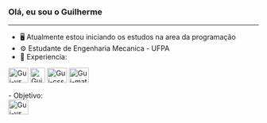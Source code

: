 ### Olá, eu sou o Guilherme
<hr>

- 🖥️ Atualmente estou iniciando os estudos na area da programação
- ⚙️ Estudante de Engenharia Mecanica - UFPA
- 🔭 Experiencia:
<div style="display: inline_block" > 
    <img align="center" alt="Gui-vs"   height="30"  width="40" src="https://cdn.jsdelivr.net/gh/devicons/devicon/icons/visualstudio/visualstudio-plain.svg" />
    <img align="center" alt="Gui-html" height"30"   width="30" src="https://cdn.jsdelivr.net/gh/devicons/devicon/icons/html5/html5-original.svg" />      
    <img align="center" alt="Gui-css"  height="30"  width="40" src="https://cdn.jsdelivr.net/gh/devicons/devicon/icons/css3/css3-original.svg" />
    <img align="center" alt="Gui-mat"  height="30"  width="40" src="https://cdn.jsdelivr.net/gh/devicons/devicon/icons/matlab/matlab-original.svg" />
</div> 
<br>
- Objetivo:
<div style="display: inline_block" > 
     <img align="center" alt="Gui-vs"   height="30"  width="40" src="https://cdn.jsdelivr.net/gh/devicons/devicon/icons/javascript/javascript-original.svg" />
 </div>
